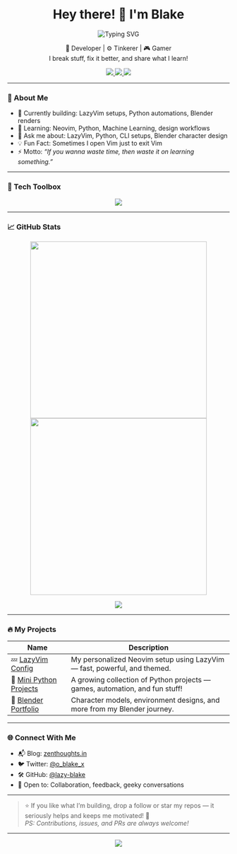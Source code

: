 <h1 align="center">Hey there! 👋 I'm Blake</h1>

<p align="center">
  <img src="https://readme-typing-svg.demolab.com?font=Fira+Code&size=22&pause=1000&center=true&vCenter=true&color=F75C7E&width=600&lines=Developer+%7C+Tinkerer+%7C+Gamer;LazyVim+Enthusiast+%7C+Python+Builder;Learning+One+Bug+at+a+Time" alt="Typing SVG" />
</p>

<p align="center">
  🧠 Developer | ⚙️ Tinkerer | 🎮 Gamer<br>
  I break stuff, fix it better, and share what I learn!
</p>

<p align="center">
  <a href="https://github.com/lazy-blake">
    <img src="https://img.shields.io/github/followers/lazy-blake?label=Follow&style=social" />
  </a>
  <a href="https://twitter.com/o_blake_x">
    <img src="https://img.shields.io/twitter/follow/o_blake_x?style=social" />
  </a>
  <a href="https://zenthoughts.in">
    <img src="https://img.shields.io/badge/My%20Blog-ZenThoughts.in-blueviolet?style=flat&logo=hashnode" />
  </a>
</p>

---

### 🚀 About Me

- 🔭 Currently building: LazyVim setups, Python automations, Blender renders
- 🌱 Learning: Neovim, Python, Machine Learning, design workflows
- 💬 Ask me about: LazyVim, Python, CLI setups, Blender character design
- 💡 Fun Fact: Sometimes I open Vim just to exit Vim
- ⚡ Motto: _“If you wanna waste time, then waste it on learning something.”_

---

### 🧰 Tech Toolbox

<p align="center">
  <img src="https://skillicons.dev/icons?i=neovim,vim,pycharm,python,lua,git,github,linux,blender,html,css&perline=11" />
</p>

---

### 📈 GitHub Stats

<p align="center">
  <img src="https://github-readme-stats.vercel.app/api?username=lazy-blake&show_icons=true&theme=radical&hide_border=true&rank_icon=github" width="400" />
  <img src="https://streak-stats.demolab.com?user=lazy-blake&theme=radical&hide_border=true" width="400"/>
</p>

<p align="center">
  <img src="https://github-profile-trophy.vercel.app/?username=lazy-blake&theme=radical&no-frame=true&column=8" />
</p>

---

### 🔥 My Projects

| Name | Description |
|------|-------------|
| 💤 [LazyVim Config](https://github.com/blake-tron/lazyvim-config) | My personalized Neovim setup using LazyVim — fast, powerful, and themed. |
| 🤖 [Mini Python Projects](https://github.com/lazy-blake/Mini-Python-Projects) | A growing collection of Python projects — games, automation, and fun stuff! |
| 🎨 [Blender Portfolio](https://github.com/lazy-blake/blender-portfolio) | Character models, environment designs, and more from my Blender journey. |

---

### 🌐 Connect With Me

- 📬 Blog: [zenthoughts.in](https://zenthoughts.in)
- 🐦 Twitter: [@o_blake_x](https://twitter.com/o_blake_x)
- 🛠️ GitHub: [@lazy-blake](https://github.com/lazy-blake)
- 💬 Open to: Collaboration, feedback, geeky conversations

---

> ⭐️ If you like what I’m building, drop a follow or star my repos — it seriously helps and keeps me motivated! 🙌  
> _PS: Contributions, issues, and PRs are always welcome!_

---

<p align="center">
  <img src="https://capsule-render.vercel.app/api?type=waving&color=gradient&height=100&section=footer"/>
</p>
